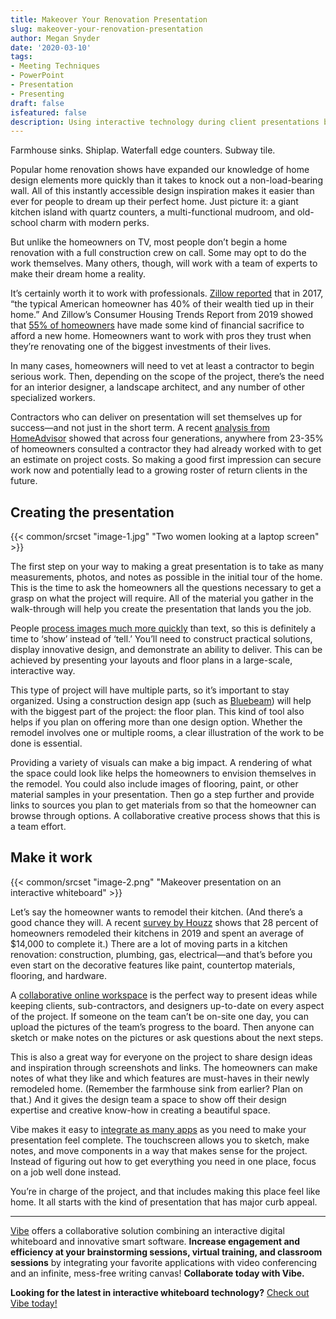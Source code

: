 ```yaml
---
title: Makeover Your Renovation Presentation
slug: makeover-your-renovation-presentation
author: Megan Snyder
date: '2020-03-10'
tags:
- Meeting Techniques
- PowerPoint
- Presentation
- Presenting
draft: false
isfeatured: false
description: Using interactive technology during client presentations brings renovations to life.
---
```


Farmhouse sinks. Shiplap. Waterfall edge counters. Subway tile.

Popular home renovation shows have expanded our knowledge of home design elements more quickly than it takes to knock out a non-load-bearing wall. All of this instantly accessible design inspiration makes it easier than ever for people to dream up their perfect home. Just picture it: a giant kitchen island with quartz counters, a multi-functional mudroom, and old-school charm with modern perks.

But unlike the homeowners on TV, most people don’t begin a home renovation with a full construction crew on call. Some may opt to do the work themselves. Many others, though, will work with a team of experts to make their dream home a reality.

It’s certainly worth it to work with professionals. [Zillow reported](https://www.zillow.com/blog/10-things-must-do-buying-a-home-224314/) that in 2017, “the typical American homeowner has 40% of their wealth tied up in their home.” And Zillow’s Consumer Housing Trends Report from 2019 showed that [55% of homeowners](https://www.zillow.com/report/2019/buying-a-home-in-america/home-buyers-key-facts-figures/) have made some kind of financial sacrifice to afford a new home. Homeowners want to work with pros they trust when they’re renovating one of the biggest investments of their lives.

In many cases, homeowners will need to vet at least a contractor to begin serious work. Then, depending on the scope of the project, there’s the need for an interior designer, a landscape architect, and any number of other specialized workers.

Contractors who can deliver on presentation will set themselves up for success—and not just in the short term. A recent [analysis from HomeAdvisor](https://www.homeadvisor.com/r/true-cost-report/) showed that across four generations, anywhere from 23-35% of homeowners consulted a contractor they had already worked with to get an estimate on project costs. So making a good first impression can secure work now and potentially lead to a growing roster of return clients in the future.

## Creating the presentation

{{< common/srcset "image-1.jpg" "Two women looking at a laptop screen" >}}

The first step on your way to making a great presentation is to take as many measurements, photos, and notes as possible in the initial tour of the home. This is the time to ask the homeowners all the questions necessary to get a grasp on what the project will require. All of the material you gather in the walk-through will help you create the presentation that lands you the job.

People [process images much more quickly](https://blog.hubspot.com/marketing/visual-content-marketing-infographic) than text, so this is definitely a time to ‘show’ instead of ‘tell.’ You’ll need to construct practical solutions, display innovative design, and demonstrate an ability to deliver. This can be achieved by presenting your layouts and floor plans in a large-scale, interactive way.

This type of project will have multiple parts, so it’s important to stay organized. Using a construction design app (such as [Bluebeam](https://www.bluebeam.com/)) will help with the biggest part of the project: the floor plan. This kind of tool also helps if you plan on offering more than one design option. Whether the remodel involves one or multiple rooms, a clear illustration of the work to be done is essential.

Providing a variety of visuals can make a big impact. A rendering of what the space could look like helps the homeowners to envision themselves in the remodel. You could also include images of flooring, paint, or other material samples in your presentation. Then go a step further and provide links to sources you plan to get materials from so that the homeowner can browse through options. A collaborative creative process shows that this is a team effort.

## Make it work

{{< common/srcset "image-2.png" "Makeover presentation on an interactive whiteboard" >}}

Let’s say the homeowner wants to remodel their kitchen. (And there’s a good chance they will. A recent [survey by Houzz](https://blog.houzz.com/from-pricier-kitchens-to-the-connected-home-top-remodeling-trends-according-to-houzz/) shows that 28 percent of homeowners remodeled their kitchens in 2019 and spent an average of $14,000 to complete it.) There are a lot of moving parts in a kitchen renovation: construction, plumbing, gas, electrical—and that’s before you even start on the decorative features like paint, countertop materials, flooring, and hardware.

A [collaborative online workspace](https://vibe.us/lp/scenario-engineering/) is the perfect way to present ideas while keeping clients, sub-contractors, and designers up-to-date on every aspect of the project. If someone on the team can’t be on-site one day, you can upload the pictures of the team’s progress to the board. Then anyone can sketch or make notes on the pictures or ask questions about the next steps.

This is also a great way for everyone on the project to share design ideas and inspiration through screenshots and links. The homeowners can make notes of what they like and which features are must-haves in their newly remodeled home. (Remember the farmhouse sink from earlier? Plan on that.) And it gives the design team a space to show off their design expertise and creative know-how in creating a beautiful space.

Vibe makes it easy to [integrate as many apps](https://vibe.us/android-app-store/) as you need to make your presentation feel complete. The touchscreen allows you to sketch, make notes, and move components in a way that makes sense for the project. Instead of figuring out how to get everything you need in one place, focus on a job well done instead.

You’re in charge of the project, and that includes making this place feel like home. It all starts with the kind of presentation that has major curb appeal.



---

[Vibe](https://vibe.us/) offers a collaborative solution combining an interactive digital whiteboard and innovative smart software. **Increase engagement and efficiency at your brainstorming sessions, virtual training, and classroom sessions** by integrating your favorite applications with video conferencing and an infinite, mess-free writing canvas! **Collaborate today with Vibe.**

**Looking for the latest in interactive whiteboard technology?** [Check out Vibe today!](https://vibe.us/order/)
